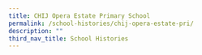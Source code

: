 ```yaml
---
title: CHIJ Opera Estate Primary School
permalink: /school-histories/chij-opera-estate-pri/
description: ""
third_nav_title: School Histories
---
```

